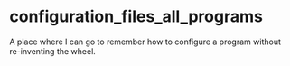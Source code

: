 # configuration_files_all_programs
 A place where I can go to remember how to configure a program without re-inventing the wheel.
